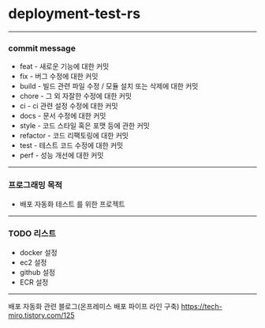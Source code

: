 # deployment-test-rs

----

### commit message
* feat - 새로운 기능에 대한 커밋
* fix - 버그 수정에 대한 커밋
* build - 빌드 관련 파일 수정 / 모듈 설치 또는 삭제에 대한 커밋
* chore - 그 외 자잘한 수정에 대한 커밋
* ci - ci 관련 설정 수정에 대한 커밋
* docs - 문서 수정에 대한 커밋
* style - 코드 스타일 혹은 포맷 등에 관한 커밋
* refactor - 코드 리팩토링에 대한 커밋
* test - 테스트 코드 수정에 대한 커밋
* perf - 성능 개선에 대한 커밋


----

### 프로그래밍 목적
* 배포 자동화 테스트 를 위한 프로젝트
----
 ### TODO 리스트

* docker 설정
* ec2 설정
* github 설정
* ECR 설정




----
배포 자동화 관련 블로그(온프레미스 배포 파이프 라인 구축)
https://tech-miro.tistory.com/125


